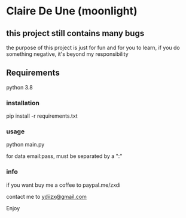 # Claire De Une (moonlight)
## this project still contains many bugs

the purpose of this project is just for fun and for you to learn, if you do something negative, it's beyond my responsibility

## Requirements
python 3.8

### installation
pip install -r requirements.txt

### usage
python main.py

for data email:pass, must be separated by a ":"
### info
if you want buy me a coffee to paypal.me/zxdi

contact me to ydiizx@gmail.com

Enjoy 
